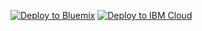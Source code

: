 [![Deploy to Bluemix](https://bluemix.net/deploy/button.png)](https://bluemix.net/deploy?repository=https://github.com/ibmecod/nodejs-cloudant)
[![Deploy to IBM Cloud](https://cloud.ibm.com/devops/setup/deploy/button.png)](https://cloud.ibm.com/devops/setup/deploy?repository=https://github.com/ibmecod/nodejs-cloudant)
